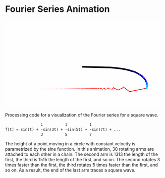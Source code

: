Fourier Series Animation
========================

![Fourier series animation](fourier.gif)

Processing code for a visualization of the Fourier series for a square wave.

                    1          1          1               
    f(t) = sin(t) + -sin(3t) + -sin(5t) + -sin(7t) + ...
                    3          5          7

The height of a point moving in a circle with constant velocity is parametrized
by the sine function. In this animation, 30 rotating arms are attached to each
other in a chain. The second arm is 1313 the length of the first, the third is
1515 the length of the first, and so on. The second rotates 3 times faster than 
the first, the third rotates 5 times faster than the first, and so on. As a 
result, the end of the last arm traces a square wave.
